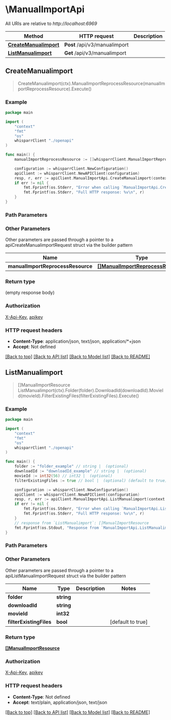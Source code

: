 # \ManualImportApi

All URIs are relative to *http://localhost:6969*

Method | HTTP request | Description
------------- | ------------- | -------------
[**CreateManualimport**](ManualImportApi.md#CreateManualimport) | **Post** /api/v3/manualimport | 
[**ListManualimport**](ManualImportApi.md#ListManualimport) | **Get** /api/v3/manualimport | 



## CreateManualimport

> CreateManualimport(ctx).ManualImportReprocessResource(manualImportReprocessResource).Execute()



### Example

```go
package main

import (
    "context"
    "fmt"
    "os"
    whisparrClient "./openapi"
)

func main() {
    manualImportReprocessResource := []whisparrClient.ManualImportReprocessResource{*whisparrClient.NewManualImportReprocessResource()} // []ManualImportReprocessResource |  (optional)

    configuration := whisparrClient.NewConfiguration()
    apiClient := whisparrClient.NewAPIClient(configuration)
    resp, r, err := apiClient.ManualImportApi.CreateManualimport(context.Background()).ManualImportReprocessResource(manualImportReprocessResource).Execute()
    if err != nil {
        fmt.Fprintf(os.Stderr, "Error when calling `ManualImportApi.CreateManualimport``: %v\n", err)
        fmt.Fprintf(os.Stderr, "Full HTTP response: %v\n", r)
    }
}
```

### Path Parameters



### Other Parameters

Other parameters are passed through a pointer to a apiCreateManualimportRequest struct via the builder pattern


Name | Type | Description  | Notes
------------- | ------------- | ------------- | -------------
 **manualImportReprocessResource** | [**[]ManualImportReprocessResource**](ManualImportReprocessResource.md) |  | 

### Return type

 (empty response body)

### Authorization

[X-Api-Key](../README.md#X-Api-Key), [apikey](../README.md#apikey)

### HTTP request headers

- **Content-Type**: application/json, text/json, application/*+json
- **Accept**: Not defined

[[Back to top]](#) [[Back to API list]](../README.md#documentation-for-api-endpoints)
[[Back to Model list]](../README.md#documentation-for-models)
[[Back to README]](../README.md)


## ListManualimport

> []ManualImportResource ListManualimport(ctx).Folder(folder).DownloadId(downloadId).MovieId(movieId).FilterExistingFiles(filterExistingFiles).Execute()



### Example

```go
package main

import (
    "context"
    "fmt"
    "os"
    whisparrClient "./openapi"
)

func main() {
    folder := "folder_example" // string |  (optional)
    downloadId := "downloadId_example" // string |  (optional)
    movieId := int32(56) // int32 |  (optional)
    filterExistingFiles := true // bool |  (optional) (default to true)

    configuration := whisparrClient.NewConfiguration()
    apiClient := whisparrClient.NewAPIClient(configuration)
    resp, r, err := apiClient.ManualImportApi.ListManualimport(context.Background()).Folder(folder).DownloadId(downloadId).MovieId(movieId).FilterExistingFiles(filterExistingFiles).Execute()
    if err != nil {
        fmt.Fprintf(os.Stderr, "Error when calling `ManualImportApi.ListManualimport``: %v\n", err)
        fmt.Fprintf(os.Stderr, "Full HTTP response: %v\n", r)
    }
    // response from `ListManualimport`: []ManualImportResource
    fmt.Fprintf(os.Stdout, "Response from `ManualImportApi.ListManualimport`: %v\n", resp)
}
```

### Path Parameters



### Other Parameters

Other parameters are passed through a pointer to a apiListManualimportRequest struct via the builder pattern


Name | Type | Description  | Notes
------------- | ------------- | ------------- | -------------
 **folder** | **string** |  | 
 **downloadId** | **string** |  | 
 **movieId** | **int32** |  | 
 **filterExistingFiles** | **bool** |  | [default to true]

### Return type

[**[]ManualImportResource**](ManualImportResource.md)

### Authorization

[X-Api-Key](../README.md#X-Api-Key), [apikey](../README.md#apikey)

### HTTP request headers

- **Content-Type**: Not defined
- **Accept**: text/plain, application/json, text/json

[[Back to top]](#) [[Back to API list]](../README.md#documentation-for-api-endpoints)
[[Back to Model list]](../README.md#documentation-for-models)
[[Back to README]](../README.md)

